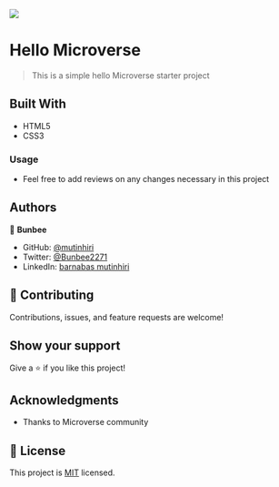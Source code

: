 ![](https://img.shields.io/badge/Microverse-blueviolet)

# Hello Microverse

> This is a simple hello Microverse starter project

## Built With

- HTML5
- CSS3

### Usage
 - Feel free to add reviews on any changes necessary in this project

## Authors

👤 **Bunbee**

- GitHub: [@mutinhiri](https://github.com/mutinhiri)
- Twitter: [@Bunbee2271](https://twitter.com/@Bunbee2271)
- LinkedIn: [barnabas mutinhiri](https://linkedin.com/in/bunbee)


## 🤝 Contributing

Contributions, issues, and feature requests are welcome!


## Show your support

Give a ⭐️ if you like this project!

## Acknowledgments

- Thanks to Microverse community

## 📝 License

This project is [MIT](./MIT.md) licensed.
